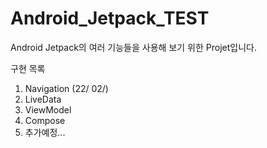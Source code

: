 # Android_Jetpack_TEST
Android Jetpack의 여러 기능들을 사용해 보기 위한 Projet입니다.

구현 목록
1. Navigation (22/ 02/)
2. LiveData
3. ViewModel
4. Compose
5. 추가예정...
